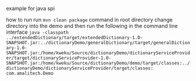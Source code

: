 example for java spi

how to run
run `mvn clean package` command in root directory
change directory into the demo and then run the following in the command line interface
`java -classpath ../extendedDictionary/target/extendedDictionary-1.0-SNAPSHOT.jar:../dictionaryDemo/generalDictionary/target/generalDictionary-1.0-SNAPSHOT.jar:/home/kweku/Source/dictionaryDemo/dictionaryServiceProvider/target/dictionaryServiceProvider-1.0-SNAPSHOT.jar:/home/kweku/Source/dictionaryDemo/demo/target/classes:../dictionaryDemo/dictionaryServiceProvider/target/classes: com.amalitech.Demo`
